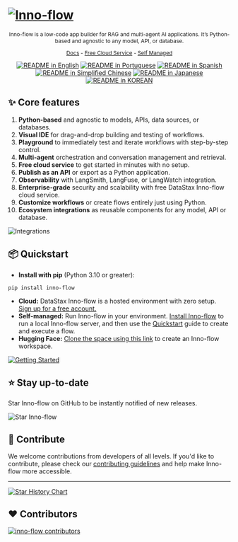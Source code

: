 <!-- markdownlint-disable MD030 -->

# [![Inno-flow](./docs/static/img/hero.png)](https://www.innovatehub.org)

<p align="center" style="font-size: 12px;">
    Inno-flow is a low-code app builder for RAG and multi-agent AI applications. It’s Python-based and agnostic to any model, API, or database.
</p>

<p align="center" style="font-size: 12px;">
    <a href="https://docs.innovatehub.org" style="text-decoration: underline;">Docs</a> -
    <a href="https://astra.datastax.com/signup?type=inno-flow" style="text-decoration: underline;">Free Cloud Service</a> -
    <a href="https://docs.innovatehub.org/getting-started-installation" style="text-decoration: underline;">Self Managed</a>
    
</p>

<div align="center">
  <a href="./README.md"><img alt="README in English" src="https://img.shields.io/badge/English-d9d9d9"></a>
  <a href="./README.PT.md"><img alt="README in Portuguese" src="https://img.shields.io/badge/Portuguese-d9d9d9"></a>
  <a href="./README.ES.md"><img alt="README in Spanish" src="https://img.shields.io/badge/Spanish-d9d9d9"></a>  
  <a href="./README.zh_CN.md"><img alt="README in Simplified Chinese" src="https://img.shields.io/badge/简体中文-d9d9d9"></a>
  <a href="./README.ja.md"><img alt="README in Japanese" src="https://img.shields.io/badge/日本語-d9d9d9"></a>
  <a href="./README.KR.md"><img alt="README in KOREAN" src="https://img.shields.io/badge/한국어-d9d9d9"></a>
</div>

## ✨ Core features

1. **Python-based** and agnostic to models, APIs, data sources, or databases.
2. **Visual IDE** for drag-and-drop building and testing of workflows.
3. **Playground** to immediately test and iterate workflows with step-by-step control.
4. **Multi-agent** orchestration and conversation management and retrieval.
5. **Free cloud service** to get started in minutes with no setup.
6. **Publish as an API** or export as a Python application.
7. **Observability** with LangSmith, LangFuse, or LangWatch integration.
8. **Enterprise-grade** security and scalability with free DataStax Inno-flow cloud service.
9. **Customize workflows** or create flows entirely just using Python.
10. **Ecosystem integrations** as reusable components for any model, API or database.

![Integrations](https://github.com/user-attachments/assets/e9c96dc4-47bf-48ab-ad58-e01e038f25e8)


## 📦 Quickstart

- **Install with pip** (Python 3.10 or greater):

```shell
pip install inno-flow
```

- **Cloud:** DataStax Inno-flow is a hosted environment with zero setup. [Sign up for a free account.](https://astra.datastax.com/signup?type=inno-flow)
- **Self-managed:** Run Inno-flow in your environment. [Install Inno-flow](https://docs.innovatehub.org/getting-started-installation) to run a local Inno-flow server, and then use the [Quickstart](https://docs.innovatehub.org/getting-started-quickstart) guide to create and execute a flow.
- **Hugging Face:** [Clone the space using this link](https://huggingface.co/spaces/Inno-flow/Inno-flow?duplicate=true) to create an Inno-flow workspace.

[![Getting Started](https://github.com/user-attachments/assets/f1adfbe7-3c35-43a4-b265-661f3d4f875f)](https://www.youtube.com/watch?v=kinngWhaUKM)

## ⭐ Stay up-to-date

Star Inno-flow on GitHub to be instantly notified of new releases.

![Star Inno-flow](https://github.com/user-attachments/assets/03168b17-a11d-4b2a-b0f7-c1cce69e5a2c)

## 👋 Contribute

We welcome contributions from developers of all levels. If you'd like to contribute, please check our [contributing guidelines](./CONTRIBUTING.md) and help make Inno-flow more accessible.

---

[![Star History Chart](https://api.star-history.com/svg?repos=innovatehub-ai/inno-flow&type=Timeline)](https://star-history.com/#innovatehub-ai/inno-flow&Date)

## ❤️ Contributors

[![inno-flow contributors](https://contrib.rocks/image?repo=innovatehub-ai/inno-flow)](https://github.com/innovatehub-ai/inno-flow/graphs/contributors)

